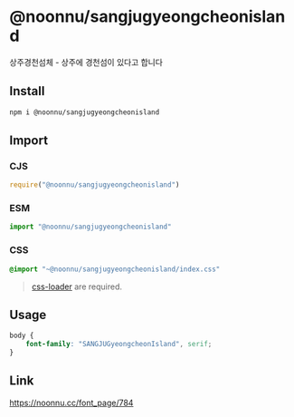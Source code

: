 # @noonnu/sangjugyeongcheonisland
상주경천섬체 - 상주에 경천섬이 있다고 합니다

## Install
```sh
npm i @noonnu/sangjugyeongcheonisland
```
## Import
### CJS
```js
require("@noonnu/sangjugyeongcheonisland")
```
### ESM
```js
import "@noonnu/sangjugyeongcheonisland"
```
### CSS 
```css
@import "~@noonnu/sangjugyeongcheonisland/index.css"
```
> [css-loader](https://github.com/webpack-contrib/css-loader) are required.

## Usage
```css
body {
    font-family: "SANGJUGyeongcheonIsland", serif;
}
```

## Link
https://noonnu.cc/font_page/784